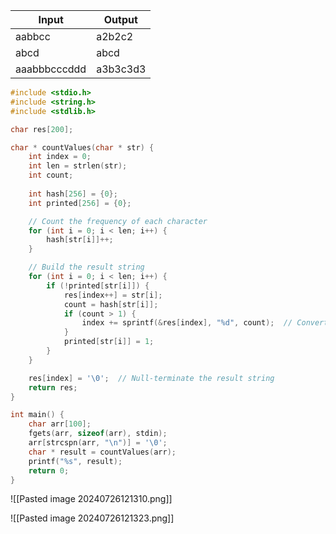 | Input        | Output   |
| ------------ | -------- |
| aabbcc       | a2b2c2   |
| abcd         | abcd     |
| aaabbbcccddd | a3b3c3d3 |


```c
#include <stdio.h>
#include <string.h>
#include <stdlib.h>

char res[200];

char * countValues(char * str) {
    int index = 0;
    int len = strlen(str);
    int count;
    
    int hash[256] = {0};
    int printed[256] = {0};

    // Count the frequency of each character
    for (int i = 0; i < len; i++) {
        hash[str[i]]++;
    }

    // Build the result string
    for (int i = 0; i < len; i++) {
        if (!printed[str[i]]) {
            res[index++] = str[i];
            count = hash[str[i]];
            if (count > 1) {
                index += sprintf(&res[index], "%d", count);  // Convert count to string and append
            }
            printed[str[i]] = 1;
        }
    }

    res[index] = '\0';  // Null-terminate the result string
    return res;
}

int main() {
    char arr[100];
    fgets(arr, sizeof(arr), stdin);
    arr[strcspn(arr, "\n")] = '\0';
    char * result = countValues(arr);
    printf("%s", result);
    return 0;
}

```

![[Pasted image 20240726121310.png]]

![[Pasted image 20240726121323.png]]
